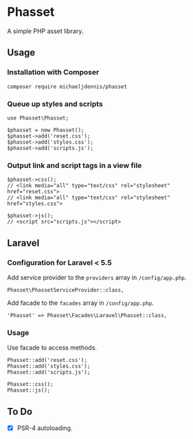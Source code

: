 # Phasset

A simple PHP asset library.

## Usage

### Installation with Composer

```
composer require michaeljdennis/phasset
```

### Queue up styles and scripts

```
use Phasset\Phasset;

$phasset = new Phasset();
$phasset->add('reset.css');
$phasset->add('styles.css');
$phasset->add('scripts.js');
```

### Output link and script tags in a view file

```
$phasset->css();
// <link media="all" type="text/css" rel="stylesheet" href="reset.css">
// <link media="all" type="text/css" rel="stylesheet" href="styles.css">

$phasset->js();
// <script src="scripts.js"></script>
```

## Laravel

### Configuration for Laravel < 5.5

Add service provider to the `providers` array in `/config/app.php`.

```
Phasset\PhassetServiceProvider::class,
```

Add facade to the `facades` array in `/config/app.php`.

```
'Phasset' => Phasset\Facades\Laravel\Phasset::class,
```

### Usage

Use facade to access methods.

```
Phasset::add('reset.css');
Phasset::add('styles.css');
Phasset::add('scripts.js');

Phasset::css();
Phasset::js();
```

## To Do

- [x] PSR-4 autoloading.
